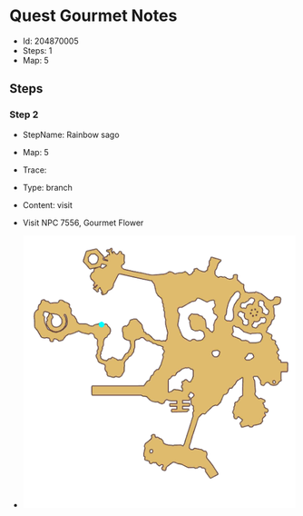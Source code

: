# Quest Gourmet Notes

- Id: 204870005
- Steps: 1
- Map: 5

## Steps

### Step 2
- StepName:  Rainbow sago
- Map:  5
- Trace:  
- Type:  branch
- Content:  visit
- Visit NPC 7556, Gourmet Flower

- ![images/204870005_2.png](images/204870005_2.png)


